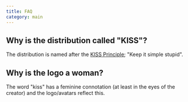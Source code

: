 ```yaml
---
title: FAQ
category: main
---
```


## Why is the distribution called "KISS"?

The distribution is named after the [KISS Principle](https://en.wikipedia.org/wiki/KISS_principle); "Keep it simple stupid".

## Why is the logo a woman?

The word "kiss" has a feminine connotation (at least in the eyes of the creator) and the logo/avatars reflect this.
